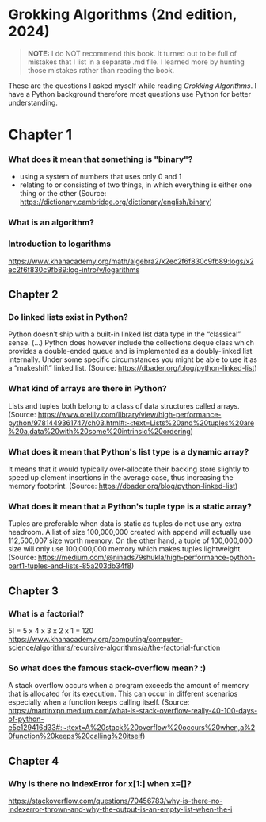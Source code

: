 # Grokking Algorithms (2nd edition, 2024)

> **NOTE:** I do NOT recommend this book. 
> It turned out to be full of mistakes that I list in a separate .md file.
> I learned more by hunting those mistakes rather than reading the book.

These are the questions I asked myself while reading _Grokking Algorithms_. 
I have a Python background therefore most questions use Python for better understanding.

# Chapter 1

### What does it mean that something is "binary"?
- using a system of numbers that uses only 0 and 1
- relating to or consisting of two things, in which everything is either one thing or the other 
(Source: https://dictionary.cambridge.org/dictionary/english/binary)

### What is an algorithm?

### Introduction to logarithms
https://www.khanacademy.org/math/algebra2/x2ec2f6f830c9fb89:logs/x2ec2f6f830c9fb89:log-intro/v/logarithms

## Chapter 2

### Do linked lists exist in Python?
Python doesn’t ship with a built-in linked list data type in the “classical” sense. (...)
Python does however include the collections.deque class which provides a double-ended queue and is implemented as a doubly-linked list internally. 
Under some specific circumstances you might be able to use it as a “makeshift” linked list. 
(Source: https://dbader.org/blog/python-linked-list)

### What kind of arrays are there in Python?
Lists and tuples both belong to a class of data structures called arrays.
(Source: https://www.oreilly.com/library/view/high-performance-python/9781449361747/ch03.html#:~:text=Lists%20and%20tuples%20are%20a,data%20with%20some%20intrinsic%20ordering)

### What does it mean that Python's list type is a dynamic array?
It means that it would typically over-allocate their backing store slightly to speed up element insertions in the average case, 
thus increasing the memory footprint. 
(Source: https://dbader.org/blog/python-linked-list)

### What does it mean that a Python's tuple type is a static array?
Tuples are preferable when data is static as tuples do not use any extra headroom. 
A list of size 100,000,000 created with append will actually use 112,500,007 size worth memory. 
On the other hand, a tuple of 100,000,000 size will only use 100,000,000 memory which makes tuples lightweight.
(Source: https://medium.com/@ninads79shukla/high-performance-python-part1-tuples-and-lists-85a203db34f8)

## Chapter 3

### What is a factorial?
5! = 5 x 4 x 3 x 2 x 1 = 120
https://www.khanacademy.org/computing/computer-science/algorithms/recursive-algorithms/a/the-factorial-function

### So what does the famous stack-overflow mean? :)
A stack overflow occurs when a program exceeds the amount of memory that is allocated for its execution. 
This can occur in different scenarios especially when a function keeps calling itself.
(Source: https://martinxpn.medium.com/what-is-stack-overflow-really-40-100-days-of-python-e5e129416d33#:~:text=A%20stack%20overflow%20occurs%20when,a%20function%20keeps%20calling%20itself)

## Chapter 4

### Why is there no IndexError for x[1:] when x=[]?
https://stackoverflow.com/questions/70456783/why-is-there-no-indexerror-thrown-and-why-the-output-is-an-empty-list-when-the-i